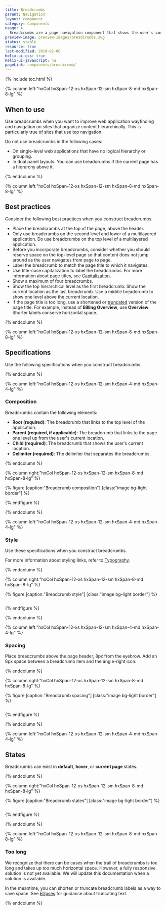 ```yaml
---
title: Breadcrumbs
parent: Navigation
layout: component
category: Components
usage: >
  Breadcrumbs are a page navigation component that shows the user's current location within the hierarchy of a web. Breadcrumbs help with wayfinding and provide an easy way for the user to navigate to pages located up the application hierarchy.
preview-image: preview-images/breadcrumbs.svg
status: stable
resource: true
last-modified: 2019-02-06
helix-ui-css: true
helix-ui-javascript: na
pageLink: components/breadcrumb/
---
```


{% include toc.html %}

<section class="static-section" markdown="1">

<div class="hxRow"  markdown="1">

{% column left:"hxCol hxSpan-12-xs hxSpan-12-sm hxSpan-8-md hxSpan-8-lg" %}

## When to use

Use breadcrumbs when you want to improve web application wayfinding and navigation on sites that organize content hierarchically. This is particularly true of sites that use top navigation.

Do not use breadcrumbs in the following cases:

- On single-level web applications that have no logical hierarchy or grouping.
- In dual panel layouts. You can use breadcrumbs if the current page has a hierarchy above it.

{% endcolumn %}

</div>

</section>

<section class="static-section" markdown="1">

<div class="hxRow"  markdown="1">

{% column left:"hxCol hxSpan-12-xs hxSpan-12-sm hxSpan-8-md hxSpan-8-lg" %}

## Best practices

Consider the following best practices when you construct breadcrumbs:

- Place the breadcrumbs at the top of the page, above the header.
- Only use breadcrumbs on the second level and lower of a multilayered application. Do use breadcrumbs on the top level of a multilayered application.
- Before you incorporate breadcrumbs, consider whether you should reserve space on the top-level page so that content does not jump around as the user navigates from page to page.
- Label the breadcrumb to match the page title to which it navigates.
- Use title-case capitalization to label the breadcrumbs. For more information about page titles, see [Capitalization]({{site.baseurl}}\style\capitalization.html#title-style-capitalization).
- Show a maximum of four breadcrumbs.
- Show the top hierarchical level as the first breadcrumb. Show the current location as the last breadcrumb. Use a middle breadcrumb to show one level above the current location.
- If the page title is too long, use a shortened or [truncated]({{site.baseurl}}/style/punctuation.html#ellipses) version of the page title. For example, instead of **Billing Overview**, use **Overview**. Shorter labels conserve horizontal space.

{% endcolumn %}

</div>

</section>

<section class="static-section" markdown="1">

<div class="hxRow"  markdown="1">

{% column left:"hxCol hxSpan-12-xs hxSpan-12-sm hxSpan-8-md hxSpan-8-lg" %}

## Specifications

Use the following specifications when you construct breadcrumbs.

{% endcolumn %}

</div>

</section>

<section class="static-section" markdown="1">

<div class="hxRow"  markdown="1">

{% column left:"hxCol hxSpan-12-xs hxSpan-12-sm hxSpan-4-md hxSpan-4-lg" %}

### Composition

Breadcrumbs contain the following elements:

- **Root (required)**: The breadcrumb that links to the top level of the application.
- **Parent (required, if applicable)**: The breadcrumb that links to the page one level up from the user's current location.
- **Child (required)**: The breadcrumb that shows the user's current location.
- **Delimiter (required)**: The delimiter that separates the breadcrumbs.

{% endcolumn %}

{% column right:"hxCol hxSpan-12-xs hxSpan-12-sm hxSpan-8-md hxSpan-8-lg" %}

{% figure [caption:"Breadcrumb composition"] [class:"image bg-light border"] %}
<embed src="{{site.baseurl}}/assets/images/components/navigation/breadcrumbs/breadcrumbs-composition.png" width="301"/>

{% endfigure %}

{% endcolumn %}

</div>

</section>

<section class="static-section" markdown="1">

<div class="hxRow"  markdown="1">

{% column left:"hxCol hxSpan-12-xs hxSpan-12-sm hxSpan-4-md hxSpan-4-lg" %}

### Style

Use these specifications when you construct breadcrumbs.

For more information about styling links, refer to [Typography]({{site.baseurl}}/style/typography.html#link).

{% endcolumn %}

{% column right:"hxCol hxSpan-12-xs hxSpan-12-sm hxSpan-8-md hxSpan-8-lg" %}

{% figure [caption:"Breadcrumb style"] [class:"image bg-light border"] %}

<embed src="{{site.baseurl}}/assets/images/components/navigation/breadcrumbs/breadcrumbs-style.png" width="390"/>

{% endfigure %}

{% endcolumn %}

</div>

</section>

<section class="static-section" markdown="1">

<div class="hxRow"  markdown="1">

{% column left:"hxCol hxSpan-12-xs hxSpan-12-sm hxSpan-4-md hxSpan-4-lg" %}

### Spacing

Place breadcrumbs above the page header, 8px from the eyebrow. Add an 8px space between a breadcrumb item and the angle-right icon.

{% endcolumn %}

{% column right:"hxCol hxSpan-12-xs hxSpan-12-sm hxSpan-8-md hxSpan-8-lg" %}

{% figure [caption:"Breadcrumb spacing"] [class:"image bg-light border"] %}

<embed src="{{site.baseurl}}/assets/images/components/navigation/breadcrumbs/breadcrumbs-spacing.png" width="641"/>

{% endfigure %}

{% endcolumn %}

</div>

</section>

<section class="static-section" markdown="1">

<div class="hxRow"  markdown="1">

{% column left:"hxCol hxSpan-12-xs hxSpan-12-sm hxSpan-4-md hxSpan-4-lg" %}

## States

Breadcrumbs can exist in **default**, **hover**, or **current page** states.

{% endcolumn %}

{% column right:"hxCol hxSpan-12-xs hxSpan-12-sm hxSpan-8-md hxSpan-8-lg" %}

{% figure [caption:"Breadcrumb states"] [class:"image bg-light border"] %}

<embed src="{{site.baseurl}}/assets/images/components/navigation/breadcrumbs/breadcrumbs-states.png" width="304"/>

{% endfigure %}

{% endcolumn %}

</div>

</section>

<section class="static-section" markdown="1">

<div class="hxRow"  markdown="1">

{% column left:"hxCol hxSpan-12-xs hxSpan-12-sm hxSpan-8-md hxSpan-8-lg" %}

### Too long

We recognize that there can be cases when the trail of breadcrumbs is too long and takes up too much horizontal space. However, a fully responsive solution is not yet available. We will update this documentation when a solution is available.

In the meantime, you can shorten or truncate breadcrumb labels as a way to save space. See [Ellipses]({{site.baseurl}}/style/punctuation.html#ellipses) for guidance about truncating text.

{% endcolumn %}

</div>

</section>
